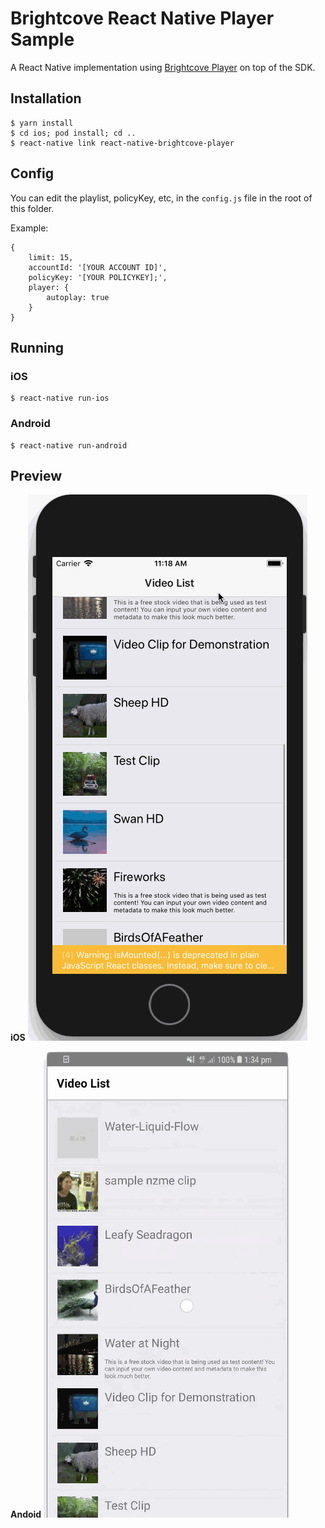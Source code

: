 # Brightcove React Native Player Sample

A React Native implementation using [Brightcove Player](https://github.com/manse/react-native-brightcove-player) on top of the SDK.

## Installation

 ```
 $ yarn install
 $ cd ios; pod install; cd ..
 $ react-native link react-native-brightcove-player
 ```

## Config

You can edit the playlist, policyKey, etc, in the `config.js` file in the root of this folder.

Example:
```
{
	limit: 15,
	accountId: '[YOUR ACCOUNT ID]',
	policyKey: '[YOUR POLICYKEY];',
	player: {
		autoplay: true
	}
}
```

## Running

### iOS

```
$ react-native run-ios
```

### Android

```
$ react-native run-android
```

## Preview

**iOS**
![Preview iOS](readme/react-native-sample-ios.gif)

**Andoid**
![Preview iOS](readme/react-native-sample-android.gif)

